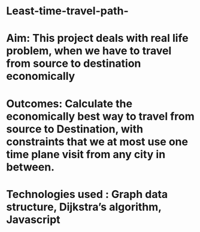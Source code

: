 # Least-time-travel-path-
# Aim: This project deals with real life problem, when we have to travel from source to destination economically 
 # Outcomes: Calculate the economically best way to travel from source to Destination, with constraints that we at most use one time plane visit from any city in between.
 # Technologies used : Graph data structure, Dijkstra’s algorithm, Javascript
